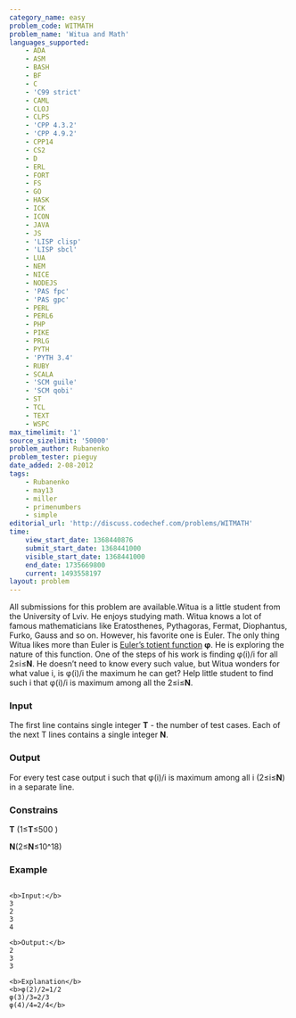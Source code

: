 ```yaml
---
category_name: easy
problem_code: WITMATH
problem_name: 'Witua and Math'
languages_supported:
    - ADA
    - ASM
    - BASH
    - BF
    - C
    - 'C99 strict'
    - CAML
    - CLOJ
    - CLPS
    - 'CPP 4.3.2'
    - 'CPP 4.9.2'
    - CPP14
    - CS2
    - D
    - ERL
    - FORT
    - FS
    - GO
    - HASK
    - ICK
    - ICON
    - JAVA
    - JS
    - 'LISP clisp'
    - 'LISP sbcl'
    - LUA
    - NEM
    - NICE
    - NODEJS
    - 'PAS fpc'
    - 'PAS gpc'
    - PERL
    - PERL6
    - PHP
    - PIKE
    - PRLG
    - PYTH
    - 'PYTH 3.4'
    - RUBY
    - SCALA
    - 'SCM guile'
    - 'SCM qobi'
    - ST
    - TCL
    - TEXT
    - WSPC
max_timelimit: '1'
source_sizelimit: '50000'
problem_author: Rubanenko
problem_tester: pieguy
date_added: 2-08-2012
tags:
    - Rubanenko
    - may13
    - miller
    - primenumbers
    - simple
editorial_url: 'http://discuss.codechef.com/problems/WITMATH'
time:
    view_start_date: 1368440876
    submit_start_date: 1368441000
    visible_start_date: 1368441000
    end_date: 1735669800
    current: 1493558197
layout: problem
---
```

All submissions for this problem are available.Witua is a little student from the University of Lviv. He enjoys studying math. Witua knows a lot of famous mathematicians like Eratosthenes, Pythagoras, Fermat, Diophantus, Furko, Gauss and so on. However, his favorite one is Euler. The only thing Witua likes more than Euler is [Euler’s totient function](http://en.wikipedia.org/wiki/Euler%27s_totient_function) **φ**. He is exploring the nature of this function. One of the steps of his work is finding φ(i)/i for all 2≤i≤**N**. He doesn’t need to know every such value, but Witua wonders for what value i, is φ(i)/i the maximum he can get? Help little student to find such i that φ(i)/i is maximum among all the 2≤i≤**N**.

### Input

The first line contains single integer **T** - the number of test cases. Each of the next T lines contains a single integer **N**.

### Output

 For every test case output i such that φ(i)/i is maximum among all i (2≤i≤**N**) in a separate line.

### Constrains

 **T** (1≤**T**≤500 )

 **N**(2≤**N**≤10^18)

### Example

```

<b>Input:</b>
3
2
3
4

<b>Output:</b>
2
3
3

<b>Explanation</b>
<b>φ(2)/2=1/2
φ(3)/3=2/3
φ(4)/4=2/4</b>

```